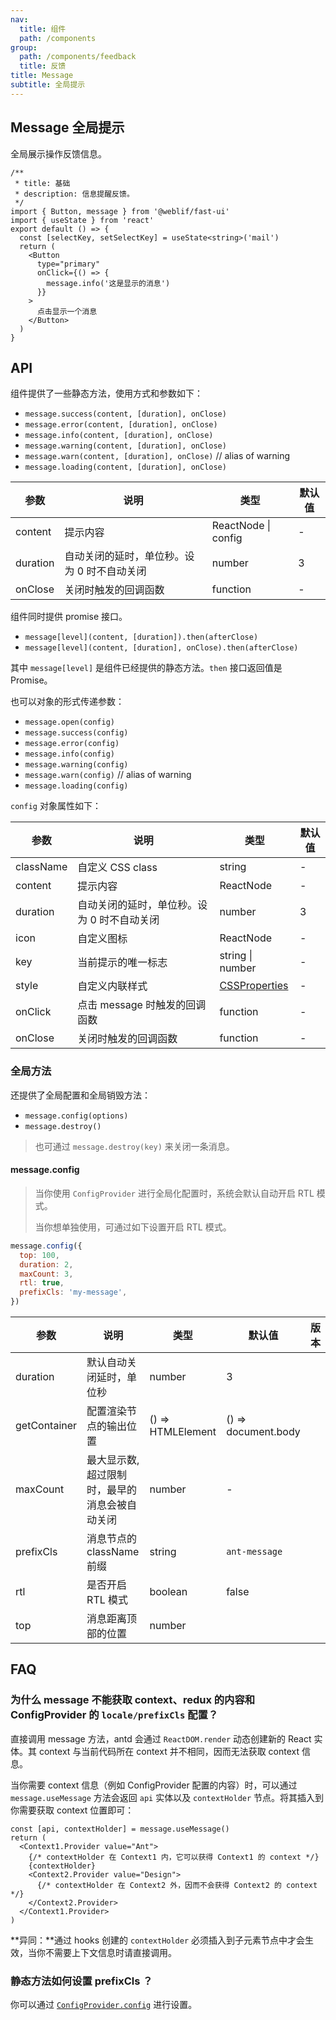 ```yaml
---
nav:
  title: 组件
  path: /components
group:
  path: /components/feedback
  title: 反馈
title: Message
subtitle: 全局提示
---
```


## Message 全局提示

全局展示操作反馈信息。

```tsx
/**
 * title: 基础
 * description: 信息提醒反馈。
 */
import { Button, message } from '@weblif/fast-ui'
import { useState } from 'react'
export default () => {
  const [selectKey, setSelectKey] = useState<string>('mail')
  return (
    <Button
      type="primary"
      onClick={() => {
        message.info('这是显示的消息')
      }}
    >
      点击显示一个消息
    </Button>
  )
}
```

## API

组件提供了一些静态方法，使用方式和参数如下：

- `message.success(content, [duration], onClose)`
- `message.error(content, [duration], onClose)`
- `message.info(content, [duration], onClose)`
- `message.warning(content, [duration], onClose)`
- `message.warn(content, [duration], onClose)` // alias of warning
- `message.loading(content, [duration], onClose)`

| 参数     | 说明                                        | 类型                | 默认值 |
| -------- | ------------------------------------------- | ------------------- | ------ |
| content  | 提示内容                                    | ReactNode \| config | -      |
| duration | 自动关闭的延时，单位秒。设为 0 时不自动关闭 | number              | 3      |
| onClose  | 关闭时触发的回调函数                        | function            | -      |

组件同时提供 promise 接口。

- `message[level](content, [duration]).then(afterClose)`
- `message[level](content, [duration], onClose).then(afterClose)`

其中 `message[level]` 是组件已经提供的静态方法。`then` 接口返回值是 Promise。

也可以对象的形式传递参数：

- `message.open(config)`
- `message.success(config)`
- `message.error(config)`
- `message.info(config)`
- `message.warning(config)`
- `message.warn(config)` // alias of warning
- `message.loading(config)`

`config` 对象属性如下：

| 参数      | 说明                                        | 类型                                                                                                                                          | 默认值 |
| --------- | ------------------------------------------- | --------------------------------------------------------------------------------------------------------------------------------------------- | ------ |
| className | 自定义 CSS class                            | string                                                                                                                                        | -      |
| content   | 提示内容                                    | ReactNode                                                                                                                                     | -      |
| duration  | 自动关闭的延时，单位秒。设为 0 时不自动关闭 | number                                                                                                                                        | 3      |
| icon      | 自定义图标                                  | ReactNode                                                                                                                                     | -      |
| key       | 当前提示的唯一标志                          | string \| number                                                                                                                              | -      |
| style     | 自定义内联样式                              | [CSSProperties](https://github.com/DefinitelyTyped/DefinitelyTyped/blob/e434515761b36830c3e58a970abf5186f005adac/types/react/index.d.ts#L794) | -      |
| onClick   | 点击 message 时触发的回调函数               | function                                                                                                                                      | -      |
| onClose   | 关闭时触发的回调函数                        | function                                                                                                                                      | -      |

### 全局方法

还提供了全局配置和全局销毁方法：

- `message.config(options)`
- `message.destroy()`

> 也可通过 `message.destroy(key)` 来关闭一条消息。

#### message.config

> 当你使用 `ConfigProvider` 进行全局化配置时，系统会默认自动开启 RTL 模式。
>
> 当你想单独使用，可通过如下设置开启 RTL 模式。

```js | pure
message.config({
  top: 100,
  duration: 2,
  maxCount: 3,
  rtl: true,
  prefixCls: 'my-message',
})
```

| 参数         | 说明                                           | 类型              | 默认值              | 版本 |
| ------------ | ---------------------------------------------- | ----------------- | ------------------- | ---- |
| duration     | 默认自动关闭延时，单位秒                       | number            | 3                   |      |
| getContainer | 配置渲染节点的输出位置                         | () => HTMLElement | () => document.body |      |
| maxCount     | 最大显示数, 超过限制时，最早的消息会被自动关闭 | number            | -                   |      |
| prefixCls    | 消息节点的 className 前缀                      | string            | `ant-message`       |      |
| rtl          | 是否开启 RTL 模式                              | boolean           | false               |      |
| top          | 消息距离顶部的位置                             | number            |                     |      |

## FAQ

### 为什么 message 不能获取 context、redux 的内容和 ConfigProvider 的 `locale/prefixCls` 配置？

直接调用 message 方法，antd 会通过 `ReactDOM.render` 动态创建新的 React 实体。其 context 与当前代码所在 context 并不相同，因而无法获取 context 信息。

当你需要 context 信息（例如 ConfigProvider 配置的内容）时，可以通过 `message.useMessage` 方法会返回 `api` 实体以及 `contextHolder` 节点。将其插入到你需要获取 context 位置即可：

```tsx | pure
const [api, contextHolder] = message.useMessage()
return (
  <Context1.Provider value="Ant">
    {/* contextHolder 在 Context1 内，它可以获得 Context1 的 context */}
    {contextHolder}
    <Context2.Provider value="Design">
      {/* contextHolder 在 Context2 外，因而不会获得 Context2 的 context */}
    </Context2.Provider>
  </Context1.Provider>
)
```

**异同：**通过 hooks 创建的 `contextHolder` 必须插入到子元素节点中才会生效，当你不需要上下文信息时请直接调用。

### 静态方法如何设置 prefixCls ？

你可以通过 [`ConfigProvider.config`](</components/config-provider/#ConfigProvider.config()-4.13.0+>) 进行设置。
